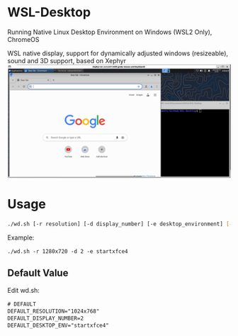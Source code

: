 # WSL-Desktop
Running Native Linux Desktop Environment on Windows (WSL2 Only), ChromeOS

WSL native display, support for dynamically adjusted windows (resizeable), sound and 3D support, based on Xephyr    
![WD](wd.png)
# Usage
```bash
./wd.sh [-r resolution] [-d display_number] [-e desktop_environment] [--help]
```
Example:
```
./wd.sh -r 1280x720 -d 2 -e startxfce4
```
## Default Value
Edit wd.sh:
```
# DEFAULT
DEFAULT_RESOLUTION="1024x768"
DEFAULT_DISPLAY_NUMBER=2
DEFAULT_DESKTOP_ENV="startxfce4"
```
